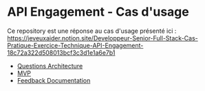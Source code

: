 # API Engagement - Cas d'usage

Ce repository est une réponse au cas d'usage présenté ici :
https://jeveuxaider.notion.site/Developpeur-Senior-Full-Stack-Cas-Pratique-Exercice-Technique-API-Engagement-18c72a322d508013bcf3c3d1e1a6e7b1

- [Questions Architecture](questions_architecture.md)
- [MVP](mvp/README.md)
- [Feedback Documentation](feedback_documentation.md)
